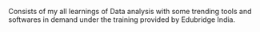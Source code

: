 
Consists of my all learnings of Data analysis with some trending tools and softwares in demand under the training provided by Edubridge India.
